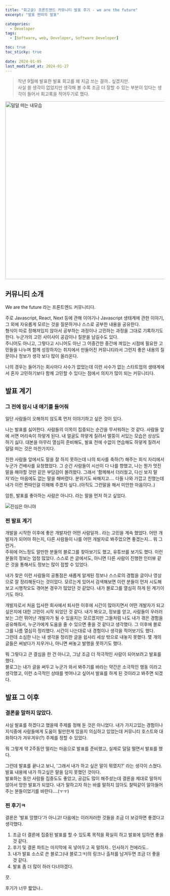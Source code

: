 ```yaml
---
title: "회고글) 프론트엔드 커뮤니티 발표 후기 - we are the future"
excerpt: "발표 찐따의 발표"

categories:
  - Developer
tags:
  - [Software, web, Developer, Software Developer]

toc: true
toc_sticky: true
 
date: 2024-01-05
last_modified_at: 2024-01-27
---
```


> 작년 9월에 발표한 발표 회고를 왜 지금 쓰는 걸까.. 싶겠지만.    
  사실 쓸 생각이 없었지만 생각해 볼 수록 조금 더 잘할 수 있는 부분이 있다는 생각이 들어서 회고록을 적어두기로 했다.   

<img width="560" alt="덜덜 떠는 내모습" src="https://github.com/sunmerrr/sunmerrr.github.io/assets/65106740/e0c06a1f-333d-4cf9-8d41-4750f2a23b4c">

## 커뮤니티 소개
We are the future 라는 프론트엔드 커뮤니티다.     
    
주로 Javascript, React, Next 등에 관해 이야기나 Javascript 생태계에 관한 이야기, 그 외에 자유롭게 모르는 것을 질문하거나 스스로 공부한 내용을 공유한다.    
형식이 따로 정해져있지 않아서 공부하는 과정이나 고민하는 과정을 그대로 기록하기도 한다. 누군가의 고민 사이사이 공감이나 질문을 남길수도 있다.     
주니어도 아니고, 그렇다고 시니어도 아닌 그 어중간한 중간에 껴있는 시점에 필요한 고민들을 나누며 함께 성장하자는 취지에서 만들어진 커뮤니티라서 그런지 좋은 내용의 질문이나 정보가 생각 보다 많이 올라온다.
    
나의 경우는 들어가는 회사마다 사수가 없었는데 이런 사수가 없는 스타트업의 생태계에서 혼자 고민하기보다 함께 고민할 수 있다는 점에서 의지가 많이 되는 커뮤니티다.

## 발표 계기
### 그 전에 잠시 내 얘기를 들어줘
일단 사람들이 오해하지 않도록 먼저 이야기하고 싶은 것이 있다.    
     
나는 발표를 싫어한다. 사람들의 이목이 집중되는 순간을 무서워하는 것 같다. 사람들 앞에 서면 머리속이 하얗게 된다. 내 얼굴도 하얗게 질려서 멀뚱이 서있는 모습은 상상도 하기 싫다. 대본을 아무리 열심히 준비해도, 발표 전에 수없이 연습해도 하얗게 질려서 덜덜 떠는 것은 마찬가지다.     
     
친한 사람들 앞에서도 말을 잘 하지 못하는데 나의 퇴사를 축하(?) 해주는 회식 자리에서 누군가 건배사를 요청했었다. 그 순간 사람들이 시선이 다 나를 향했고, 나는 뭔가 멋진 말을 해야할 것만 같은 부담감이 몰려왔다. 그래서 '함께해서 더러웠고, 다신 보지 말자'라는 마음에도 없는 말을 해버렸다. 분위기도 싸해지고.... 다들 나와 가깝고 친했는데 내가 이런 찐따인걸 이해해 주겠지 싶다..(아직도 그런말을 해서 미안한 마음이다..)
    
암튼, 발표를 좋아하는 사람은 아니다. 라는 말을 먼저 하고 싶었다.    
    
![진심은 아니야](https://github.com/sunmerrr/sunmerrr.github.io/assets/65106740/c5a1fc03-4c9f-4c5a-bbbd-40209130f46a)    
    

### 찐 발표 계기
개발을 시작한 이후에 좋은 개발자란 어떤 사람일까.. 라는 고민을 계속 했었다. 어떤 개발자가 되어야 하는지, 다른 사람들이 나를 어떤 개발자로 봐주었으면 좋겠는지... 뭐 그런거..        
주위에 어느정도 알만한 분들의 블로그를 찾아보기도 했고, 유튜브를 보기도 했다. 이런 분들의 정보는 엄청 많았다. 스스로 쓴 글에서도, 아니면 다른 사람이 진행한 인터뷰 같은 것을 통해서도 정보는 많이 접할 수 있었다.    
    
내가 찾은 이런 사람들의 공통점은 새롭게 알게된 정보나 스스로의 경험을 글이나 영상으로 잘 정리해둔다는 것이었다. 모르는게 있어서 검색해보면 이런 분들이 먼저 시도해보고 시행착오도 겪어본 경우가 많았던 것 같았다. 내가 블로그를 열심히 하게 된 계기이기도 하다.     
    
개발자로서 처음 입사한 회사에서 퇴사한 이후에 시간이 많아지면서 어떤 개발자가 되고 싶은지에 대한 고민이 시작 되었던 것 같다. 내가 봐오고, 정보를 얻고, 사람들이 우러러보는 그런 뛰어난 개발자가 될 수 있을지는 모르겠지만 그들처럼 나도 내가 겪은 경험을 공유해줘서, 누군가에게 도움을 줄 수 있으면 좋을 것 같다고 생각했다. 그 이후에 블로그를 나름 열심히 정리했다. 시간이 나는대로 내 경험이나 생각을 적어보기도 했다.    
그런데 소심한 나는 내 생각을 정리한 글을 쉽사리 세상 밖으로 내놓지 못했다. 몇 개의 글들은 써놨다가 지우거나, 아니면 써놓고 발행을 못하기도 했다.     
    
뭐 그렇다고 큰 결심을 한 건 아니고, 그냥 조금 더 적극적인 사람이 되어보려고 발표를 했다.   
블로그는 내가 글을 써두고 누군가 와서 봐주기를 바라는 약간은 소극적인 행동 이라고 생각했고, 이런 소극적인 상태를 벗어나고 싶어서 발표를 하게 된 것이라고 봐주면 되겠다.     
    
## 발표 그 이후
### 결론을 말하지 않았다.
사실 발표를 하겠다고 했을때 주제를 정해 둔 것은 아니었다. 내가 가지고있는 경험이나 지식중에 사람들에게 도움이 될만한게 있을지 의심하고 있었는데 커뮤니티 호스트와 대화하다가 겨우겨우(?) 주제를 정할 수 있었다.    
    
뭐 그렇게 약 2주동안 떨리는 마음으로 발표를 준비했고, 실제로 덜덜 떨면서 발표를 했다.    
    
그런데 발표를 끝나고 보니, '그래서 내가 하고 싶은 말이 뭐였지?' 라는 생각이 스쳤다. 발표 내용에 내가 하고싶은 말을 담지 못했던 것이다.      
발표하는 동안 사람들 집중도도 좋았고, 공감도 많이 해주셨는데 결론을 제대로 말하지 않아서 망한 발표가 되었다. 내가 말하고자 하는 바를 말하지 않아도 찰떡같이 알아들어주는 분들이었기를 바란다....(ㅜㅜ)

### 찐 후기ㅋ
결론은 '발표 망했다'가 아니고! 다음에는 이러저러한 것들을 조금 더 보강하면 좋겠다고 생각했다.     
1. 조금 더 결론에 집중된 발표를 할 수 있도록 목적을 확실히 하고 발표에 임하면 좋을 것 같다.
1. 후기 및 결론 파트는 마지막에 꼭 넣어두고 꼭 말하자.. 인사하기 전에라도..
1. 내가 발표 소스로 쓴 블로그(내 블로그ㅋ)의 링크나 출처를 남겨두면 조금 더 좋을 것 같다.
1. 발표 좀 더 많이 하러 다녀야겠다.
     

끗.     
     
후기가 너무 짧았나..
     
